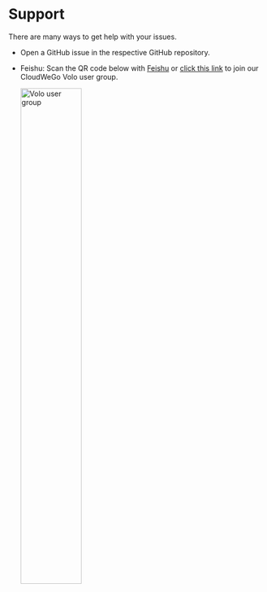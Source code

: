 # Support

There are many ways to get help with your issues.

- Open a GitHub issue in the respective GitHub repository.
- Feishu: Scan the QR code below with [Feishu](https://www.feishu.cn/) or [click this link](https://applink.feishu.cn/client/chat/chatter/add_by_link?link_token=b34v5470-8e4d-4c7d-bf50-8b2917af026b) to join our CloudWeGo Volo user group.

  <img src="https://github.com/volo-rs/faststr/raw/main/.github/assets/volo-feishu-user-group.png" alt="Volo user group" width="50%" height="50%" />
